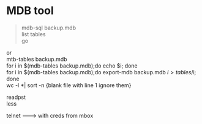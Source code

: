 # **MDB tool**

  
>mdb-sql backup.mdb  
>list tables  
>go  
  
or  
mtb-tables backup.mdb  
for i in $(mdb-tables backup.mdb);do echo $i; done  
for i in $(mdb-tables backup.mdb);do export-mdb backup.mdb $i > tables/$i; done  
wc -l *| sort -n {blank file with line 1 ignore them}  
  
readpst <pst file>  
less <mbox file>  
  
telnet ---> with creds from mbox